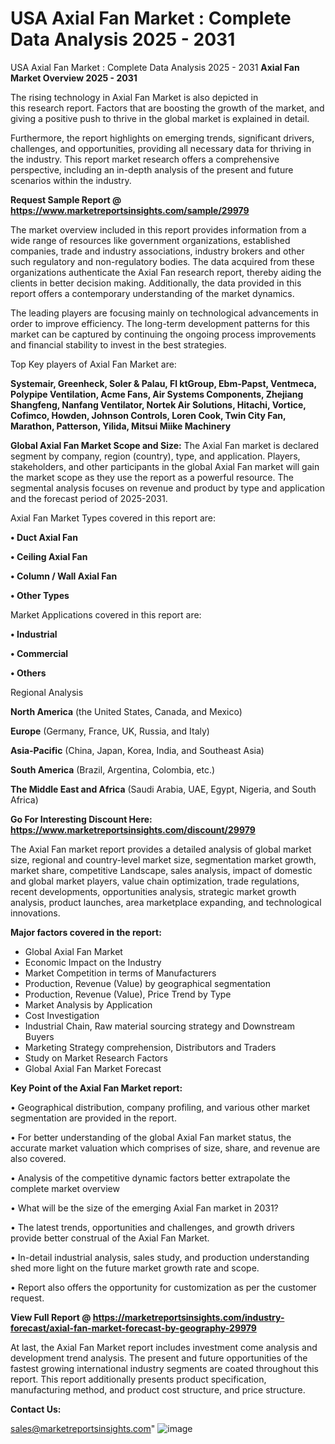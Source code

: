 # USA Axial Fan Market : Complete Data Analysis 2025 - 2031
USA Axial Fan Market : Complete Data Analysis 2025 - 2031
<Strong> Axial Fan Market Overview 2025 - 2031</strong>

The rising technology in Axial Fan Market is also depicted in this research report. Factors that are boosting the growth of the market, and giving a positive push to thrive in the global market is explained in detail.

Furthermore, the report highlights on emerging trends, significant drivers, challenges, and opportunities, providing all necessary data for thriving in the industry. This report market research offers a comprehensive perspective, including an in-depth analysis of the present and future scenarios within the industry.

<strong>Request Sample Report @ <a href=https://www.marketreportsinsights.com/sample/29979>https://www.marketreportsinsights.com/sample/29979</a></strong>

The market overview included in this report provides information from a wide range of resources like government organizations, established companies, trade and industry associations, industry brokers and other such regulatory and non-regulatory bodies. The data acquired from these organizations authenticate the Axial Fan research report, thereby aiding the clients in better decision making. Additionally, the data provided in this report offers a contemporary understanding of the market dynamics.

The leading players are focusing mainly on technological advancements in order to improve efficiency. The long-term development patterns for this market can be captured by continuing the ongoing process improvements and financial stability to invest in the best strategies.

Top Key players of Axial Fan Market are:

<strong>Systemair, Greenheck, Soler & Palau, Fl ktGroup, Ebm-Papst, Ventmeca, Polypipe Ventilation, Acme Fans, Air Systems Components, Zhejiang Shangfeng, Nanfang Ventilator, Nortek Air Solutions, Hitachi, Vortice, Cofimco, Howden, Johnson Controls, Loren Cook, Twin City Fan, Marathon, Patterson, Yilida, Mitsui Miike Machinery</strong>

<strong><b>Global Axial Fan Market Scope and Size:</b></strong>
The Axial Fan market is declared segment by company, region (country), type, and application. Players, stakeholders, and other participants in the global Axial Fan market will gain the market scope as they use the report as a powerful resource. The segmental analysis focuses on revenue and product by type and application and the forecast period of 2025-2031.

Axial Fan Market Types covered in this report are:

<strong>• Duct Axial Fan

• Ceiling Axial Fan

• Column / Wall Axial Fan

• Other Types</strong>

Market Applications covered in this report are:

<strong>• Industrial

• Commercial

• Others</strong> 

Regional Analysis

<strong>North America</strong> (the United States, Canada, and Mexico)

<strong>Europe</strong> (Germany, France, UK, Russia, and Italy)

<strong>Asia-Pacific</strong> (China, Japan, Korea, India, and Southeast Asia)

<strong>South America</strong> (Brazil, Argentina, Colombia, etc.)

<strong>The Middle East and Africa</strong> (Saudi Arabia, UAE, Egypt, Nigeria, and South Africa)

<strong>Go For Interesting Discount Here: <a href=https://www.marketreportsinsights.com/discount/29979>https://www.marketreportsinsights.com/discount/29979</a></strong>

The Axial Fan market report provides a detailed analysis of global market size, regional and country-level market size, segmentation market growth, market share, competitive Landscape, sales analysis, impact of domestic and global market players, value chain optimization, trade regulations, recent developments, opportunities analysis, strategic market growth analysis, product launches, area marketplace expanding, and technological innovations.

<strong><b>Major factors covered in the report:</b></strong>
<ul>
  <li>Global Axial Fan Market </li>
  <li>Economic Impact on the Industry</li>
  <li>Market Competition in terms of Manufacturers</li>
  <li>Production, Revenue (Value) by geographical segmentation</li>
  <li>Production, Revenue (Value), Price Trend by Type</li>
  <li>Market Analysis by Application</li>
  <li>Cost Investigation</li>
  <li>Industrial Chain, Raw material sourcing strategy and Downstream Buyers</li>
  <li>Marketing Strategy comprehension, Distributors and Traders</li>
  <li>Study on Market Research Factors</li>
  <li>Global Axial Fan Market Forecast</li>
</ul>

<strong><b>Key Point of the Axial Fan Market report:</b></strong>

• Geographical distribution, company profiling, and various other market segmentation are provided in the report.

• For better understanding of the global Axial Fan market status, the accurate market valuation which comprises of size, share, and revenue are also covered.

• Analysis of the competitive dynamic factors better extrapolate the complete market overview

• What will be the size of the emerging Axial Fan market in 2031?

• The latest trends, opportunities and challenges, and growth drivers provide better construal of the Axial Fan Market.

• In-detail industrial analysis, sales study, and production understanding shed more light on the future market growth rate and scope.

• Report also offers the opportunity for customization as per the customer request.

<strong><b>View Full Report @ <a href=https://marketreportsinsights.com/industry-forecast/axial-fan-market-forecast-by-geography-29979>https://marketreportsinsights.com/industry-forecast/axial-fan-market-forecast-by-geography-29979</a></b></strong>


At last, the Axial Fan Market report includes investment come analysis and development trend analysis. The present and future opportunities of the fastest growing international industry segments are coated throughout this report. This report additionally presents product specification, manufacturing method, and product cost structure, and price structure.

<strong>Contact Us:</strong>

sales@marketreportsinsights.com"
![image](https://github.com/user-attachments/assets/4e728a12-3e77-4c40-b5af-c810242135cd)

